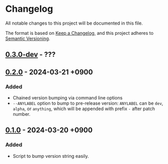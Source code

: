 # Changelog

All notable changes to this project will be documented in this file.

The format is based on [Keep a Changelog][1],
and this project adheres to [Semantic Versioning][2].

[1]: <https://keepachangelog.com/en/1.1.0/>
[2]: <https://semver.org/spec/v2.0.0.html>

## [0.3.0-dev] - ???

## [0.2.0] - 2024-03-21 +0900

### Added

- Chained version bumping via command line options
- `--ANYLABEL` option to bump to pre-release version:
  `ANYLABEL` can be `dev`, `alpha`, or `anything`, which will be
  appended with prefix `-` after patch number.

## [0.1.0] - 2024-03-20 +0900

### Added

- Script to bump version string easily.

[0.3.0-dev]: <https://git.sr.ht/~m15a/bump.fnl/refs/HEAD>
[0.2.0]: <https://git.sr.ht/~m15a/bump.fnl/refs/v0.2.0>
[0.1.0]: <https://git.sr.ht/~m15a/bump.fnl/refs/v0.1.0>

<!-- vim: set tw=72 spell: -->
